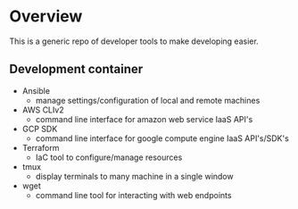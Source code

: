 # Overview
This is a generic repo of developer tools to make developing easier.

## Development container

* Ansible
  * manage settings/configuration of local and remote machines
* AWS CLIv2
  * command line interface for amazon web service IaaS API's
* GCP SDK
  * command line interface for google compute engine IaaS API's/SDK's
* Terraform
  * IaC tool to configure/manage resources
* tmux
  * display terminals to many machine in a single window
* wget
  * command line tool for interacting with web endpoints
